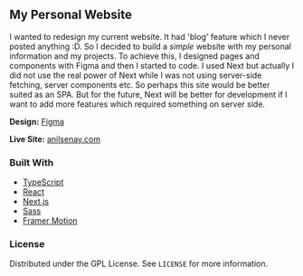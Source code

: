 ## My Personal Website

I wanted to redesign my current website. It had 'blog' feature which I never posted anything :D. So I decided to build a _simple_ website with my personal information and my projects. To achieve this, I designed pages and components with Figma and then I started to code. I used Next but actually I did not use the real power of Next while I was not using server-side fetching, server components etc. So perhaps this site would be better suited as an SPA. But for the future, Next will be better for development if I want to add more features which required something on server side.

**Design:** [Figma](https://www.figma.com/file/PcczufwZRpHMVJ2TN5ruuf/anilsenay.com---public?node-id=0%3A1&t=t2AKTJ5Vh7sNK3NP-1)

**Live Site:** [anilsenay.com](https://anilsenay.com)

### Built With

- [TypeScript](https://www.typescriptlang.org/)
- [React](https://reactjs.org)
- [Next.js](https://nextjs.org/)
- [Sass](https://sass-lang.com/)
- [Framer Motion](https://www.framer.com/motion/)

### License

Distributed under the GPL License. See `LICENSE` for more information.
